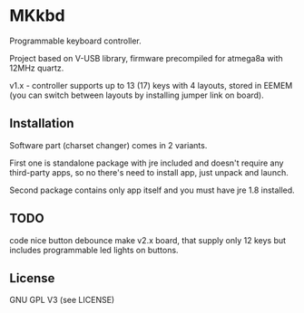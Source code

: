 # MKkbd
Programmable keyboard controller.

Project based on V-USB library, firmware precompiled for atmega8a with 12MHz quartz.

v1.x - controller supports up to 13 (17) keys with 4 layouts, stored in EEMEM (you can switch between layouts by installing jumper link on board).

## Installation
Software part (charset changer) comes in 2 variants. 

First one is standalone package with jre included and doesn't require any third-party apps, so no there's need to install app, just unpack and launch. 

Second package contains only app itself and you must have jre 1.8 installed.

## TODO
code nice button debounce
make v2.x board, that supply only 12 keys but includes programmable led lights on buttons.

## License
GNU GPL V3 (see LICENSE)
